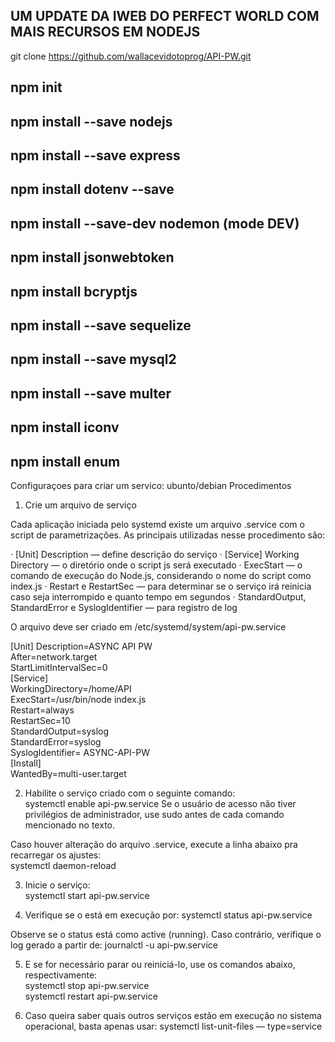 ## UM UPDATE DA IWEB DO PERFECT WORLD COM MAIS RECURSOS  EM NODEJS 


git clone https://github.com/wallacevidotoprog/API-PW.git

## npm init
## npm install --save nodejs
## npm install --save express
## npm install dotenv --save

## npm install --save-dev nodemon (mode DEV)

## npm install jsonwebtoken
## npm install bcryptjs

## npm install --save sequelize
## npm install --save mysql2


## npm install --save multer
## npm install iconv
## npm install enum

Configuraçoes para criar um servico: ubunto/debian
Procedimentos

1. Crie um arquivo de serviço

Cada aplicação iniciada pelo systemd existe um arquivo .service com o script de parametrizações. As principais utilizadas nesse procedimento são:

· [Unit] Description — define descrição do serviço
· [Service] Working Directory — o diretório onde o script js será executado
· ExecStart — o comando de execução do Node.js, considerando o nome do script como index.js
· Restart e RestartSec — para determinar se o serviço irá reinicia caso seja interrompido e quanto tempo em segundos
· StandardOutput, StandardError e SyslogIdentifier — para registro de log

O arquivo deve ser criado em /etc/systemd/system/api-pw.service

[Unit]
Description=ASYNC API PW    
After=network.target    
StartLimitIntervalSec=0     
[Service]   
WorkingDirectory=/home/API  
ExecStart=/usr/bin/node index.js    
Restart=always  
RestartSec=10   
StandardOutput=syslog   
StandardError=syslog    
SyslogIdentifier= ASYNC-API-PW  
[Install]   
WantedBy=multi-user.target  

2. Habilite o serviço criado com o seguinte comando:    
systemctl enable api-pw.service
Se o usuário de acesso não tiver privilégios de administrador, use sudo antes de cada comando mencionado no texto.  

 Caso houver alteração do arquivo .service, execute a linha abaixo pra recarregar os ajustes:   
systemctl daemon-reload 

3. Inicie o serviço:    
systemctl start api-pw.service  

4. Verifique se o está em execução por: 
systemctl status api-pw.service 

Observe se o status está como active (running). Caso contrário, verifique o log gerado a partir de: 
journalctl -u api-pw.service    

5. E se for necessário parar ou reiniciá-lo, use os comandos abaixo, respectivamente:   
systemctl stop api-pw.service   
systemctl restart api-pw.service    

6. Caso queira saber quais outros serviços estão em execução no sistema operacional, basta apenas usar: 
systemctl list-unit-files — type=service    
